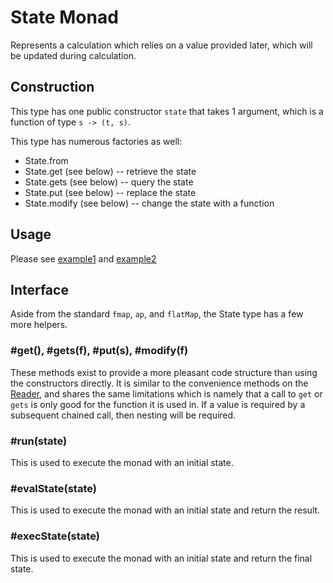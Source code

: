 # State Monad
Represents a calculation which relies on a value provided later, which will be updated
during calculation.

## Construction
This type has one public constructor ```state``` that takes 1 argument, which is
a function of type ```s -> (t, s)```.

This type has numerous factories as well:

* State.from
* State.get (see below) -- retrieve the state
* State.gets (see below) -- query the state
* State.put (see below) -- replace the state
* State.modify (see below) -- change the state with a function

## Usage
Please see [example1](../examples/state.example1.js) and [example2](../examples/state.example2.js)

## Interface
Aside from the standard ```fmap```, ```ap```, and ```flatMap```, the State type has a few more helpers.

### #get(), #gets(f), #put(s), #modify(f)
These methods exist to provide a more pleasant code structure than using the constructors directly.
It is similar to the convenience methods on the [Reader](reader.md), and shares the same limitations
which is namely that a call to ```get``` or ```gets``` is only good for the function it is used in.
If a value is required by a subsequent chained call, then nesting will be required.

### #run(state)
This is used to execute the monad with an initial state.

### #evalState(state)
This is used to execute the monad with an initial state and return the result.

### #execState(state)
This is used to execute the monad with an initial state and return the final state.